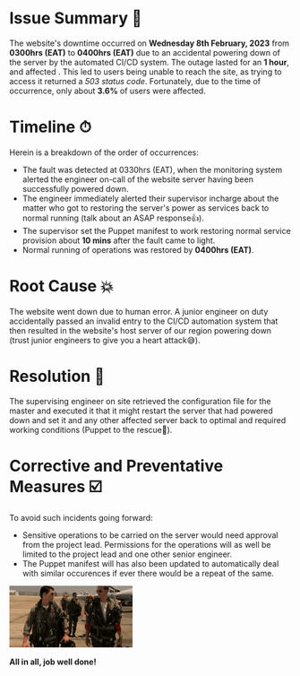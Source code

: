# Issue Summary 📃
The website's downtime occurred on **Wednesday 8th February, 2023** from __0300hrs (EAT)__ to __0400hrs (EAT)__ due to an accidental powering down of the server by the automated CI/CD system. The outage lasted for an **1 hour**, and affected . This led to users being unable to reach the site, as trying to access it returned a _503 status code_. Fortunately, due to the time of occurrence, only about __3.6%__ of users were affected.

# Timeline ⏱
Herein is a breakdown of the order of occurrences:

* The fault was detected at 0330hrs (EAT), when the monitoring system alerted the engineer on-call of the website server having been successfully powered down.
* The engineer immediately alerted their supervisor incharge about the matter who got to restoring the server's power as services back to normal running (talk about an ASAP response👍).
* The supervisor set the Puppet manifest to work restoring normal service provision about __10 mins__ after the fault came to light.
* Normal running of operations was restored by __0400hrs (EAT)__.

# Root Cause 💥
The website went down due to human error. A junior engineer on duty accidentally passed an invalid entry to the CI/CD automation system that then resulted in the website's host server of our region powering down (trust junior engineers to give you a heart attack😅).

# Resolution 🔧
The supervising engineer on site retrieved the configuration file for the master and executed it that it might restart the server that had powered down and set it and any other affected server back to optimal and required working conditions (Puppet to the rescue💪).

# Corrective and Preventative Measures ☑️ 
To avoid such incidents going forward:
* Sensitive operations to be carried on the server would need approval from the project lead. Permissions for the operations will as well be limited to the project lead and one other senior engineer.
* The Puppet manifest will has also been updated to automatically deal with similar occurences if ever there would be a repeat of the same.


![Hi Five!](https://github.com/LeRoy-M/alx-system_engineering-devops/blob/6473216f42d3a8cf1c2b536b13bb3bb1f270def3/0x19-postmortem/hi-five.gif)

__All in all, job well done!__
